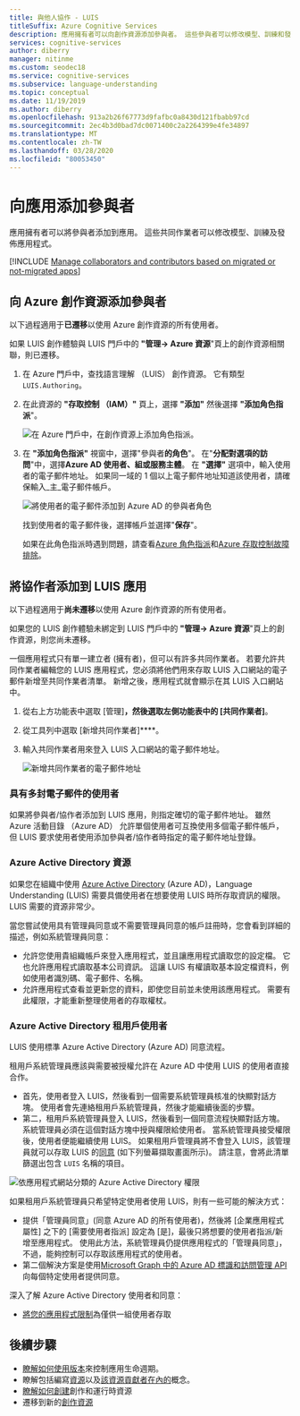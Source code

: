 ```yaml
---
title: 與他人協作 - LUIS
titleSuffix: Azure Cognitive Services
description: 應用擁有者可以向創作資源添加參與者。 這些參與者可以修改模型、訓練和發佈應用。
services: cognitive-services
author: diberry
manager: nitinme
ms.custom: seodec18
ms.service: cognitive-services
ms.subservice: language-understanding
ms.topic: conceptual
ms.date: 11/19/2019
ms.author: diberry
ms.openlocfilehash: 913a2b26f67773d9fafbc0a8430d121fbabb97cd
ms.sourcegitcommit: 2ec4b3d0bad7dc0071400c2a2264399e4fe34897
ms.translationtype: MT
ms.contentlocale: zh-TW
ms.lasthandoff: 03/28/2020
ms.locfileid: "80053450"
---
```

# <a name="add-contributors-to-your-app"></a>向應用添加參與者

應用擁有者可以將參與者添加到應用。 這些共同作業者可以修改模型、訓練及發佈應用程式。 

[!INCLUDE [Manage collaborators and contributors based on migrated or not-migrated apps](./includes/manage-contributor-collaborator-migration.md)]

## <a name="add-contributor-to-azure-authoring-resource"></a>向 Azure 創作資源添加參與者

以下過程適用于**已遷移**以使用 Azure 創作資源的所有使用者。

如果 LUIS 創作體驗與 LUIS 門戶中的 **"管理-> Azure 資源**"頁上的創作資源相關聯，則已遷移。

1. 在 Azure 門戶中，查找語言理解 （LUIS） 創作資源。 它有類型`LUIS.Authoring`。
1. 在此資源的 **"存取控制 （IAM）"** 頁上，選擇 **"添加"** 然後選擇 **"添加角色指派**"。

    ![在 Azure 門戶中，在創作資源上添加角色指派。](./media/luis-how-to-collaborate/authoring-resource-access-control-add-role.png)

1. 在 **"添加角色指派"** 視窗中，選擇"參與者**的角色**"。 在"**分配對選項的訪問**"中，選擇**Azure AD 使用者、組或服務主體**。 在 **"選擇"** 選項中，輸入使用者的電子郵件地址。 如果同一域的 1 個以上電子郵件地址知道該使用者，請確保輸入_主_電子郵件帳戶。

    ![將使用者的電子郵件添加到 Azure AD 的參與者角色](./media/luis-how-to-collaborate/add-role-assignment-for-contributor.png)

    找到使用者的電子郵件後，選擇帳戶並選擇"**保存**"。 

    如果在此角色指派時遇到問題，請查看[Azure 角色指派](../../role-based-access-control/role-assignments-portal.md)和[Azure 存取控制故障排除](../../role-based-access-control/troubleshooting.md#problems-with-azure-role-assignments)。

## <a name="add-collaborator-to-luis-app"></a>將協作者添加到 LUIS 應用

以下過程適用于**尚未遷移**以使用 Azure 創作資源的所有使用者。

如果您的 LUIS 創作體驗未綁定到 LUIS 門戶中的 **"管理-> Azure 資源**"頁上的創作資源，則您尚未遷移。

一個應用程式只有單一建立者 (擁有者)，但可以有許多共同作業者。 若要允許共同作業者編輯您的 LUIS 應用程式，您必須將他們用來存取 LUIS 入口網站的電子郵件新增至共同作業者清單。 新增之後，應用程式就會顯示在其 LUIS 入口網站中。

1. 從右上方功能表中選取 [管理]****，然後選取左側功能表中的 [共同作業者]****。

1. 從工具列中選取 [新增共同作業者]****。

1. 輸入共同作業者用來登入 LUIS 入口網站的電子郵件地址。

    ![新增共同作業者的電子郵件地址](./media/luis-how-to-collaborate/add-collaborator-pop-up.png)


### <a name="users-with-multiple-emails"></a>具有多封電子郵件的使用者 

如果將參與者/協作者添加到 LUIS 應用，則指定確切的電子郵件地址。 雖然 Azure 活動目錄 （Azure AD） 允許單個使用者可互換使用多個電子郵件帳戶，但 LUIS 要求使用者使用添加參與者/協作者時指定的電子郵件地址登錄。

<a name="owner-and-collaborators"></a>

### <a name="azure-active-directory-resources"></a>Azure Active Directory 資源

如果您在組織中使用 [Azure Active Directory](https://docs.microsoft.com/azure/active-directory/) (Azure AD)，Language Understanding (LUIS) 需要具備使用者在想要使用 LUIS 時所存取資訊的權限。 LUIS 需要的資源非常少。 

當您嘗試使用具有管理員同意或不需要管理員同意的帳戶註冊時，您會看到詳細的描述，例如系統管理員同意：

* 允許您使用貴組織帳戶來登入應用程式，並且讓應用程式讀取您的設定檔。 它也允許應用程式讀取基本公司資訊。 這讓 LUIS 有權讀取基本設定檔資料，例如使用者識別碼、電子郵件、名稱。
* 允許應用程式查看並更新您的資料，即使您目前並未使用該應用程式。 需要有此權限，才能重新整理使用者的存取權杖。


### <a name="azure-active-directory-tenant-user"></a>Azure Active Directory 租用戶使用者

LUIS 使用標準 Azure Active Directory (Azure AD) 同意流程。 

租用戶系統管理員應該與需要被授權允許在 Azure AD 中使用 LUIS 的使用者直接合作。 

* 首先，使用者登入 LUIS，然後看到一個需要系統管理員核准的快顯對話方塊。 使用者會先連絡租用戶系統管理員，然後才能繼續後面的步驟。 
* 第二，租用戶系統管理員登入 LUIS，然後看到一個同意流程快顯對話方塊。 系統管理員必須在這個對話方塊中授與權限給使用者。 當系統管理員接受權限後，使用者便能繼續使用 LUIS。 如果租用戶管理員將不會登入 LUIS，該管理員就可以存取 LUIS 的[同意](https://account.activedirectory.windowsazure.com/r#/applications) (如下列螢幕擷取畫面所示)。 請注意，會將此清單篩選出包含 `LUIS` 名稱的項目。

![依應用程式網站分類的 Azure Active Directory 權限](./media/luis-how-to-collaborate/tenant-permissions.png)

如果租用戶系統管理員只希望特定使用者使用 LUIS，則有一些可能的解決方式：
* 提供「管理員同意」(同意 Azure AD 的所有使用者)，然後將 [企業應用程式屬性] 之下的 [需要使用者指派] 設定為 [是]，最後只將想要的使用者指派/新增至應用程式。 使用此方法，系統管理員仍提供應用程式的「管理員同意」，不過，能夠控制可以存取該應用程式的使用者。
* 第二個解決方案是使用[Microsoft Graph 中的 Azure AD 標識和訪問管理 API](https://docs.microsoft.com/graph/azuread-identity-access-management-concept-overview)向每個特定使用者提供同意。 

深入了解 Azure Active Directory 使用者和同意： 
* [將您的應用程式限制](../../active-directory/develop/howto-restrict-your-app-to-a-set-of-users.md)為僅供一組使用者存取

## <a name="next-steps"></a>後續步驟

* [瞭解如何使用版本](luis-how-to-manage-versions.md)來控制應用生命週期。
* 瞭解包括編寫[資源](luis-concept-keys.md#authoring-key)以及[該資源貢獻者在內的](luis-concept-keys.md#contributions-from-other-authors)概念。
* [瞭解如何創建](luis-how-to-azure-subscription.md)創作和運行時資源
* 遷移到新的[創作資源](luis-migration-authoring.md) 

